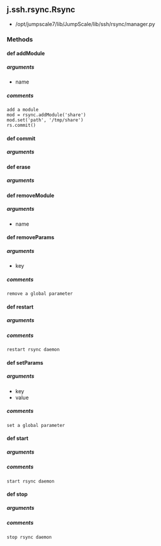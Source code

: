 <!-- toc -->
## j.ssh.rsync.Rsync

- /opt/jumpscale7/lib/JumpScale/lib/ssh/rsync/manager.py

### Methods

#### def addModule 

##### arguments

- name

##### comments

```
add a module
mod = rsync.addModule('share')
mod.set('path', '/tmp/share')
rs.commit()

```

#### def commit 

##### arguments

#### def erase 

##### arguments

#### def removeModule 

##### arguments

- name

#### def removeParams 

##### arguments

- key

##### comments

```
remove a global parameter

```

#### def restart 

##### arguments

##### comments

```
restart rsync daemon

```

#### def setParams 

##### arguments

- key
- value

##### comments

```
set a global parameter

```

#### def start 

##### arguments

##### comments

```
start rsync daemon

```

#### def stop 

##### arguments

##### comments

```
stop rsync daemon

```

